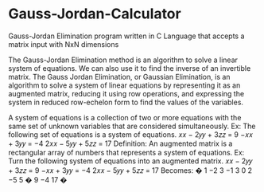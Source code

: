 # Gauss-Jordan-Calculator
Gauss-Jordan Elimination program written in C Language that accepts a matrix input with NxN dimensions

The Gauss-Jordan Elimination method is an algorithm to solve a linear system of equations. We can also use it to find the inverse of an invertible matrix. The Gauss Jordan Elimination, or Gaussian Elimination, is an algorithm to solve a system of linear equations by representing it as an augmented matrix, reducing it using row operations, and expressing the system in reduced row-echelon form to find the values of the variables.

 A system of equations is a collection of two or more equations with the same set of unknown
variables that are considered simultaneously.
Ex: The following set of equations is a system of equations.
𝑥𝑥 − 2𝑦𝑦 + 3𝑧𝑧 = 9
−𝑥𝑥 + 3𝑦𝑦 = −4
2𝑥𝑥 − 5𝑦𝑦 + 5𝑧𝑧 = 17
Definition: An augmented matrix is a rectangular array of numbers that represents a system of equations.
Ex: Turn the following system of equations into an augmented matrix.
𝑥𝑥 − 2𝑦𝑦 + 3𝑧𝑧 = 9
−𝑥𝑥 + 3𝑦𝑦 = −4
2𝑥𝑥 − 5𝑦𝑦 + 5𝑧𝑧 = 17
Becomes: �
1 −2 3
−1 3 0
2 −5 5
�
9
−4
17
�
